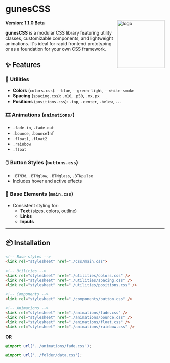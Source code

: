 # gunesCSS
<img src="https://i.ibb.co/mC9qWsBC/GunesCSS.png" width = 150 alt="logo" align="right"/>

**Version: 1.1.0 Beta**

**gunesCSS** is a modular CSS library featuring utility classes, customizable components, and lightweight animations. It's ideal for rapid frontend prototyping or as a foundation for your own CSS framework.

## ✨ Features

### 🧩 Utilities
- **Colors** (`colors.css`): `--blue`, `--green-light`, `--white-smoke`
- **Spacing** (`spacing.css`): `.m10`, `.p50`, `.mx`, `px`
- **Positions** (`positions.css`): `.top`, `.center`, `.below`, `...`

### 🎞️ Animations (`animations/`)
- `.fade-in`, `.fade-out`
- `.bounce`, `.bounceInf`
- `.float1`, `.float2`
- `.rainbow`
- `.float`

### 🖱️ Button Styles (`buttons.css`)
- `.BTN3d`, `.BTNglow`, `.BTNglass`, `.BTNpulse`
- Includes hover and active effects

### 🧾 Base Elements (`main.css`)
- Consistent styling for:
  - **Text** (sizes, colors, outline)
  - **Links**
  - **Inputs**

---

## 📦 Installation

```html
<!-- Base styles -->
<link rel="stylesheet" href="./css/main.css">

<!-- Utilities -->
<link rel="stylesheet" href="./utilities/colors.css" />
<link rel="stylesheet" href="./utilities/spacing.css" />
<link rel="stylesheet" href="./utilities/positions.css" />

<!-- Components -->
<link rel="stylesheet" href="./components/button.css" />

<!-- Animations -->
<link rel="stylesheet" href="./animations/fade.css" />
<link rel="stylesheet" href="./animations/bounce.css" />
<link rel="stylesheet" href="./animations/float.css" />
<link rel="stylesheet" href="./animations/rainbow.css" />
```

**OR**

```css
@import url('../animations/fade.css');

@import url('../folder/data.css');
